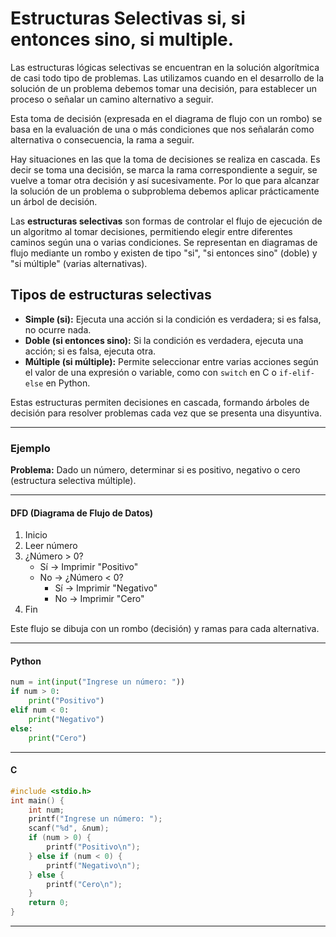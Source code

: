 # Estructuras Selectivas si, si entonces sino, si multiple. 

Las estructuras lógicas selectivas se encuentran en la solución algorítmica de casi todo tipo de problemas. Las utilizamos cuando en el desarrollo de la solución de un problema debemos tomar una decisión, para establecer un proceso o señalar un camino alternativo a seguir.

Esta toma de decisión (expresada en el diagrama de flujo con un rombo) se basa en la evaluación de una o más condiciones que nos señalarán como alternativa o consecuencia, la rama a seguir.

Hay situaciones en las que la toma de decisiones se realiza en cascada. Es decir se toma una decisión, se marca la rama correspondiente a seguir, se vuelve a tomar otra decisión y así sucesivamente. Por lo que para alcanzar la solución de un problema o subproblema debemos aplicar prácticamente un árbol de decisión.

Las **estructuras selectivas** son formas de controlar el flujo de ejecución de un algoritmo al tomar decisiones, permitiendo elegir entre diferentes caminos según una o varias condiciones. Se representan en diagramas de flujo mediante un rombo y existen de tipo "si", "si entonces sino" (doble) y "si múltiple" (varias alternativas).

## Tipos de estructuras selectivas

- **Simple (si):** Ejecuta una acción si la condición es verdadera; si es falsa, no ocurre nada.
- **Doble (si entonces sino):** Si la condición es verdadera, ejecuta una acción; si es falsa, ejecuta otra.
- **Múltiple (si múltiple):** Permite seleccionar entre varias acciones según el valor de una expresión o variable, como con `switch` en C o `if-elif-else` en Python.

Estas estructuras permiten decisiones en cascada, formando árboles de decisión para resolver problemas cada vez que se presenta una disyuntiva.

***

### Ejemplo

**Problema:** Dado un número, determinar si es positivo, negativo o cero (estructura selectiva múltiple).

***

#### DFD (Diagrama de Flujo de Datos)

1. Inicio
2. Leer número
3. ¿Número > 0?
    - Sí → Imprimir "Positivo"
    - No → ¿Número < 0?
        - Sí → Imprimir "Negativo"
        - No → Imprimir "Cero"
4. Fin

Este flujo se dibuja con un rombo (decisión) y ramas para cada alternativa.

***

#### Python

```python
num = int(input("Ingrese un número: "))
if num > 0:
    print("Positivo")
elif num < 0:
    print("Negativo")
else:
    print("Cero")
```


***

#### C

```c
#include <stdio.h>
int main() {
    int num;
    printf("Ingrese un número: ");
    scanf("%d", &num);
    if (num > 0) {
        printf("Positivo\n");
    } else if (num < 0) {
        printf("Negativo\n");
    } else {
        printf("Cero\n");
    }
    return 0;
}
```


***